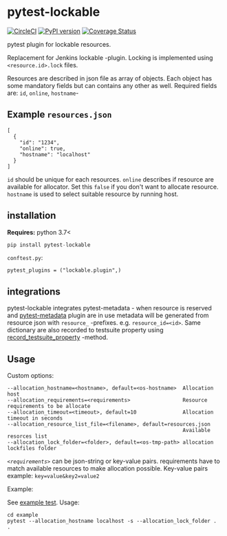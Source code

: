 # pytest-lockable

[![CircleCI](https://circleci.com/gh/jupe/pytest-lockable/tree/master.svg?style=svg)](https://circleci.com/gh/jupe/pytest-lockable/tree/master)
[![PyPI version](https://badge.fury.io/py/pytest-lockable.svg)](https://badge.fury.io/py/pytest-lockable)
[![Coverage Status](https://coveralls.io/repos/github/jupe/pytest-lockable/badge.svg)](https://coveralls.io/github/jupe/pytest-lockable)

pytest plugin for lockable resources.

Replacement for Jenkins lockable -plugin.
Locking is implemented using `<resource.id>.lock` files.

Resources are described in json file as array of objects. Each object has some mandatory fields but can contains any other as well. Required fields are: `id`, `online`, `hostname`-

## Example `resources.json`

```
[
  {
    "id": "1234",
    "online": true,
    "hostname": "localhost"
  }
]
```

`id` should be unique for each resources. `online` describes if resource are available for allocator. Set this `false`  if you don't want to allocate resource. `hostname` is used to select suitable resource by running host. 

## installation

**Requires:** python 3.7<

```python
pip install pytest-lockable
```

`conftest.py`:

```
pytest_plugins = ("lockable.plugin",)
```

## integrations

pytest-lockable integrates pytest-metadata - when resource is 
reserved and [pytest-metadata](https://github.com/pytest-dev/pytest-metadata) plugin are in use metadata will 
be generated from resource json with  `resource_` -prefixes.
e.g. `resource_id=<id>`. 
Same dictionary are also recorded to testsuite property using
[record_testsuite_property](https://docs.pytest.org/en/stable/reference.html#record-testsuite-property) -method.

## Usage

Custom options:

```
--allocation_hostname=<hostname>, default=<os-hostname>  Allocation host
--allocation_requirements=<requirements>                 Resource requirements to be allocate
--allocation_timeout=<timeout>, default=10               Allocation timeout in seconds
--allocation_resource_list_file=<filename>, default=resources.json 
                                                         Available resorces list
--allocation_lock_folder=<folder>, default=<os-tmp-path> allocation lockfiles folder
```

*`<requirements>`* can be json-string or key-value pairs. requirements have to match available resources to make allocation possible. Key-value pairs example: `key=value&key2=value2` 

Example:

See [example test](example/test_example.py). Usage:
```
cd example
pytest --allocation_hostname localhost -s --allocation_lock_folder .  .
```
